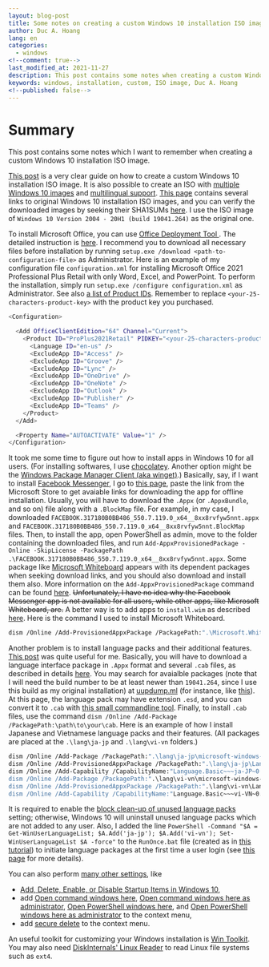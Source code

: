 ```yaml
---
layout: blog-post
title: Some notes on creating a custom Windows 10 installation ISO image
author: Duc A. Hoang
lang: en
categories:
  - windows
<!--comment: true-->
last_modified_at: 2021-11-27
description: This post contains some notes when creating a custom Windows 10 installation ISO image
keywords: windows, installation, custom, ISO image, Duc A. Hoang
<!--published: false-->
---
```


<div class="alert alert-info" markdown="1">
<h1 class="alert-heading">Summary</h1>
This post contains some notes which I want to remember when creating a custom Windows 10 installation ISO image.
</div>

[This post](https://www.tenforums.com/tutorials/72031-create-windows-10-iso-image-existing-installation.html) is a very clear guide on how to create a custom Windows 10 installation ISO image. It is also possible to create an ISO with [multiple Windows 10 images](https://www.tenforums.com/tutorials/133098-dism-create-bootable-iso-multiple-windows-10-images.html) and [multilingual support](https://docs.microsoft.com/en-us/windows-hardware/manufacture/desktop/add-multilingual-support-to-windows-setup). [This page](https://tb.rg-adguard.net/public.php) contains several links to original Windows 10 installation ISO images, and you can verify the downloaded images by seeking their SHA1SUMs [here](https://msdn.rg-adguard.net/). I use the ISO image of `Windows 10 Version 2004 - 20H1 (build 19041.264)` as the original one.

To install Microsoft Office, you can use [Office Deployment Tool
](https://www.microsoft.com/en-us/download/details.aspx?id=49117). The detailed instruction is [here](https://docs.microsoft.com/en-us/deployoffice/office-deployment-tool-configuration-options). I recommend you to download all necessary files before installation by running `setup.exe /download <path-to-configuration-file>` as Administrator. Here is an example of my configuration file `configuration.xml` for installing Microsoft Office 2021 Professional Plus Retail with only Word, Excel, and PowerPoint. To perform the installation, simply run `setup.exe /configure configuration.xml` as Administrator. See also [a list of Product IDs](https://docs.microsoft.com/en-us/office365/troubleshoot/installation/product-ids-supported-office-deployment-click-to-run). Remember to replace `<your-25-characters-product-key>` with the product key you purchased.

```bash
<Configuration>

  <Add OfficeClientEdition="64" Channel="Current">
    <Product ID="ProPlus2021Retail" PIDKEY="<your-25-characters-product-key>">
      <Language ID="en-us" />
      <ExcludeApp ID="Access" />
      <ExcludeApp ID="Groove" />
      <ExcludeApp ID="Lync" />
      <ExcludeApp ID="OneDrive" />
      <ExcludeApp ID="OneNote" />
      <ExcludeApp ID="Outlook" />
      <ExcludeApp ID="Publisher" />
      <ExcludeApp ID="Teams" />
    </Product>
  </Add>

  <Property Name="AUTOACTIVATE" Value="1" />
</Configuration>

```

It took me some time to figure out how to install apps in Windows 10 for all users. (For installing softwares, I use [chocolatey](https://chocolatey.org/). Another option might be the [Windows Package Manager Client (aka winget)](https://github.com/microsoft/winget-cli).) Basically, say, if I want to install [Facebook Messenger](https://www.microsoft.com/en-us/p/messenger/9wzdncrf0083), I go to [this page](https://store.rg-adguard.net/), paste the link from the Microsoft Store to get avaiable links for downloading the app for offline installation. Usually, you will have to download the `.Appx` (or `.AppxBundle`, and so on) file along with a `.BlockMap` file. For example, in my case, I downloaded `FACEBOOK.317180B0BB486_550.7.119.0_x64__8xx8rvfyw5nnt.appx` and `FACEBOOK.317180B0BB486_550.7.119.0_x64__8xx8rvfyw5nnt.BlockMap` files. Then, to install the app, open PowerShell as admin, move to the folder containing the downloaded files, and run `Add-AppxProvisionedPackage -Online -SkipLicense -PackagePath .\FACEBOOK.317180B0BB486_550.7.119.0_x64__8xx8rvfyw5nnt.appx`. Some package like [Microsoft Whiteboard](https://www.microsoft.com/en-us/p/microsoft-whiteboard/9mspc6mp8fm4) appears with its dependent packages when seeking download links, and you should also download and install them also. More information on the `Add-AppxProvisionedPackage` command can be found [here](https://docs.microsoft.com/en-us/powershell/module/dism/add-appxprovisionedpackage?view=win10-ps). ~~Unfortunately, I have no idea why the Facebook Messenger app is not available for all users, while other apps, like Microsoft Whiteboard, are.~~ A better way is to add apps to `install.wim` as described [here](https://docs.microsoft.com/en-us/windows-hardware/manufacture/desktop/preinstall-apps-using-dism).
Here is the command I used to install Microsoft Whiteboard.

```bash
dism /Online /Add-ProvisionedAppxPackage /PackagePath:".\Microsoft.Whiteboard_20.10518.5186.0_x64__8wekyb3d8bbwe.Appx" /DependencyPackagePath:".\Microsoft.NET.Native.Framework.2.2_2.2.27912.0_x64__8wekyb3d8bbwe.Appx" /DependencyPackagePath:".\Microsoft.NET.Native.Runtime.2.2_2.2.28604.0_x64__8wekyb3d8bbwe.Appx" /DependencyPackagePath:".\Microsoft.VCLibs.140.00_14.0.27810.0_x64__8wekyb3d8bbwe.Appx" /SkipLicense
```

Another problem is to install language packs and their additional features. [This post](https://www.ntlite.com/community/index.php?threads/how-to-add-integrate-language-pack-language-feature-pack-into-a-iso-via-ntlite.978/post-10097) was quite useful for me. Basically, you will have to download a language interface package in `.Appx` format and several `.cab` files, as described in details [here](https://docs.microsoft.com/en-us/windows-hardware/manufacture/desktop/add-language-packs-to-windows). You may search for avaialble packages (note that I will need the build number to be at least newer than `19041.264`, since I use this build as my original installation) at [uupdump.ml](https://uupdump.ml/) (for instance, like [this](https://uupdump.ml/findfiles.php?id=cf03d086-4c37-43ba-8e18-e379fa99b140&q=language+pack)). At this page, the language pack may have extension `.esd`, and you can convert it to `.cab` with [this small commandline tool](https://github.com/abbodi1406/WHD/blob/master/scripts/ESD2CAB-CAB2ESD.zip). Finally, to install `.cab` files, use the command `dism /Online /Add-Package /PackagePath:\path\to\your\cab`. Here is an example of how I install Japanese and Vietnamese language packs and their features. (All packages are placed at the `.\lang\ja-jp` and `.\lang\vi-vn` folders.)

```bash
dism /Online /Add-Package /PackagePath:".\lang\ja-jp\microsoft-windows-client-languagepack-package_ja-jp-amd64-ja-jp.cab"
dism /Online /Add-ProvisionedAppxPackage /PackagePath:".\lang\ja-jp\LanguageExperiencePack.ja-JP.Neutral.appx" /LicensePath:".\lang\ja-jp\License.xml"
dism /Online /Add-Capability /CapabilityName:"Language.Basic~~~ja-JP~0.0.1.0" /CapabilityName:"Language.Handwriting~~~ja-JP~0.0.1.0" /CapabilityName:"Language.OCR~~~ja-JP~0.0.1.0" /CapabilityName:"Language.Speech~~~ja-JP~0.0.1.0" /CapabilityName:"Language.TextToSpeech~~~ja-JP~0.0.1.0" /Source:".\lang\ja-jp\"
dism /Online /Add-Package /PackagePath:".\lang\vi-vn\microsoft-windows-client-languagepack-package_vi-vn-amd64-vi-vn.cab"
dism /Online /Add-ProvisionedAppxPackage /PackagePath:".\lang\vi-vn\LanguageExperiencePack.vi-VN.Neutral.appx" /LicensePath:".\lang\vi-vn\License.xml"
dism /Online /Add-Capability /CapabilityName:"Language.Basic~~~vi-VN~0.0.1.0" /CapabilityName:"Language.TextToSpeech~~~vi-VN~0.0.1.0" /Source:".\lang\vi-vn\"
```

It is required to enable the [block clean-up of unused language packs](https://www.exitcodezero.ch/2018/08/16/gpo-block-clean-upofunusedlp/) setting; otherwise, Windows 10 will uninstall unused language packs which are not added to any user. Also, I added the line `PowerShell -Command "$A = Get-WinUserLanguageList; $A.Add('ja-jp'); $A.Add('vi-vn'); Set-WinUserLanguageList $A -force"` to the `RunOnce.bat` file (created as in [this tutorial](https://www.tenforums.com/tutorials/72031-create-windows-10-iso-image-existing-installation.html)) to initiate language packages at the first time a user login (see [this page](https://docs.microsoft.com/en-us/windows-hardware/manufacture/desktop/language-packs-known-issue) for more details).

You can also perform [many other settings](https://www.tenforums.com/tutorials/1977-windows-10-tutorial-index.html), like 
* [Add, Delete, Enable, or Disable Startup Items in Windows 10](https://www.tenforums.com/tutorials/2944-add-delete-enable-disable-startup-items-windows-10-a.html), 
* add [Open command windows here](https://www.tenforums.com/tutorials/72024-open-command-window-here-add-windows-10-a.html), [Open command windows here as administrator](https://www.tenforums.com/tutorials/59686-open-command-window-here-administrator-add-windows-10-a.html), [Open PowerShell windows here](https://www.tenforums.com/tutorials/60175-open-powershell-window-here-context-menu-add-windows-10-a.html), and [Open PowerShell windows here as administrator](https://www.tenforums.com/tutorials/60177-add-open-powershell-window-here-administrator-windows-10-a.html) to the context menu,
* add [secure delete](https://www.tenforums.com/tutorials/124286-add-secure-delete-context-menu-windows-10-a.html) to the context menu.

An useful toolkit for customizing your Windows installation is [Win Toolkit](https://www.wincert.net/forum/forum/179-win-toolkit/).
You may also need [DiskInternals' Linux Reader](https://www.diskinternals.com/linux-reader/) to read Linux file systems such as `ext4`.
